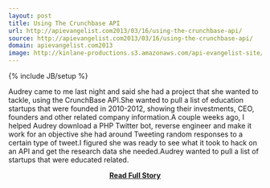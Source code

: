 ```yaml
---
layout: post
title: Using The Crunchbase API
url: http://apievangelist.com2013/03/16/using-the-crunchbase-api/
source: http://apievangelist.com2013/03/16/using-the-crunchbase-api/
domain: apievangelist.com2013
image: http://kinlane-productions.s3.amazonaws.com/api-evangelist-site/blog/crunchbase-logo.png
---
```

{% include JB/setup %}<p>Audrey came to me last night and said she had a project that she wanted to tackle, using the CrunchBase API.She wanted to pull a list of education startups that were founded in 2010-2012, showing their investments, CEO, founders and other related company information.A couple weeks ago, I helped Audrey download a PHP Twitter bot, reverse engineer and make it work for an objective she had around Tweeting random responses to a certain type of tweet.I figured she was ready to see what it took to hack on an API and get the research data she needed.Audrey wanted to pull a list of startups that were educated related.</p>
<center><p><a href="http://apievangelist.com2013/03/16/using-the-crunchbase-api/" style='padding:25px; font-sze:18px; font-weight: bold;'>Read Full Story</a></p></center>
